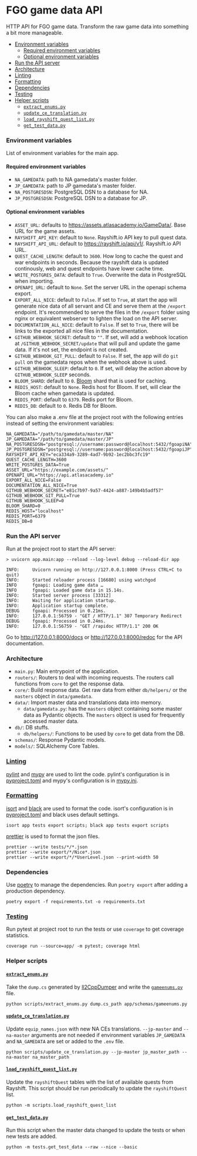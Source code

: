 # FGO game data API <!-- omit in toc -->

HTTP API for FGO game data. Transform the raw game data into something a bit more manageable.

- [Environment variables](#environment-variables)
  - [Required environment variables](#required-environment-variables)
  - [Optional environment variables](#optional-environment-variables)
- [Run the API server](#run-the-api-server)
- [Architecture](#architecture)
- [Linting](#linting)
- [Formatting](#formatting)
- [Dependencies](#dependencies)
- [Testing](#testing)
- [Helper scripts](#helper-scripts)
  - [`extract_enums.py`](#extract_enumspy)
  - [`update_ce_translation.py`](#update_ce_translationpy)
  - [`load_rayshift_quest_list.py`](#load_rayshift_quest_listpy)
  - [`get_test_data.py`](#get_test_datapy)

### Environment variables

List of environment variables for the main app.

#### Required environment variables
- `NA_GAMEDATA`: path to NA gamedata's master folder.
- `JP_GAMEDATA`: path to JP gamedata's master folder.
- `NA_POSTGRESDSN`: PostgreSQL DSN to a database for NA.
- `JP_POSTGRESDSN`: PostgreSQL DSN to a database for JP.

#### Optional environment variables
- `ASSET_URL`: defaults to https://assets.atlasacademy.io/GameData/. Base URL for the game assets.
- `RAYSHIFT_API_KEY`: default to `None`. Rayshift.io API key to pull quest data.
- `RAYSHIFT_API_URL`: default to https://rayshift.io/api/v1/. Rayshift.io API URL.
- `QUEST_CACHE_LENGTH`: default to `3600`. How long to cache the quest and war endpoints in seconds. Because the rayshift data is updated continously, web and quest endpoints have lower cache time.
- `WRITE_POSTGRES_DATA`: default to `True`. Overwrite the data in PostgreSQL when importing.
- `OPENAPI_URL`: default to `None`. Set the server URL in the openapi schema export.
- `EXPORT_ALL_NICE`: default to `False`. If set to `True`, at start the app will generate nice data of all servant and CE and serve them at the `/export` endpoint. It's recommended to serve the files in the `/export` folder using nginx or equivalent webserver to lighten the load on the API server.
- `DOCUMENTATION_ALL_NICE`: default to `False`. If set to `True`, there will be links to the exported all nice files in the documentation.
- `GITHUB_WEBHOOK_SECRET`: default to `""`. If set, will add a webhook location at `/GITHUB_WEBHOOK_SECRET/update` that will pull and update the game data. If it's not set, the endpoint is not created.
- `GITHUB_WEBHOOK_GIT_PULL`: default to `False`. If set, the app will do `git pull` on the gamedata repos when the webhook above is used.
- `GITHUB_WEBHOOK_SLEEP`: default to `0`. If set, will delay the action above by `GITHUB_WEBHOOK_SLEEP` seconds.
- `BLOOM_SHARD`: default to `0`. [Bloom](https://github.com/valeriansaliou/bloom) shard that is used for caching.
- `REDIS_HOST`: default to `None`. Redis host for Bloom. If set, will clear the Bloom cache when gamedata is updated.
- `REDIS_PORT`: default to `6379`. Redis port for Bloom.
- `REDIS_DB`: default to `0`. Redis DB for Bloom.

You can also make a .env file at the project root with the following entries instead of setting the environment variables:

```
NA_GAMEDATA="/path/to/gamedata/master/NA"
JP_GAMEDATA="/path/to/gamedata/master/JP"
NA_POSTGRESDSN="postgresql://username:password@localhost:5432/fgoapiNA"
JP_POSTGRESDSN="postgresql://username:password@localhost:5432/fgoapiJP"
RAYSHIFT_API_KEY="eca334a9-3289-4ad7-9b92-1ec2bbc3fc19"
QUEST_CACHE_LENGTH=3600
WRITE_POSTGRES_DATA=True
ASSET_URL="https://example.com/assets/"
OPENAPI_URL="https://api.atlasacademy.io"
EXPORT_ALL_NICE=False
DOCUMENTATION_ALL_NICE=True
GITHUB_WEBHOOK_SECRET="e81c7b97-9a57-4424-a887-149b4b5adf57"
GITHUB_WEBHOOK_GIT_PULL=True
GITHUB_WEBHOOK_SLEEP=0
BLOOM_SHARD=0
REDIS_HOST="localhost"
REDIS_PORT=6379
REDIS_DB=0
```

### Run the API server

Run at the project root to start the API server:

```
> uvicorn app.main:app --reload --log-level debug --reload-dir app

INFO:     Uvicorn running on http://127.0.0.1:8000 (Press CTRL+C to quit)
INFO:     Started reloader process [16680] using watchgod
INFO      fgoapi: Loading game data …
INFO      fgoapi: Loaded game data in 15.14s.
INFO:     Started server process [33312]
INFO:     Waiting for application startup.
INFO:     Application startup complete.
DEBUG     fgoapi: Processed in 0.21ms.
INFO:     127.0.0.1:56759 - "GET / HTTP/1.1" 307 Temporary Redirect
DEBUG     fgoapi: Processed in 0.24ms.
INFO:     127.0.0.1:56759 - "GET /rapidoc HTTP/1.1" 200 OK
```

Go to http://127.0.0.1:8000/docs or http://127.0.0.1:8000/redoc for the API documentation.

### Architecture

- `main.py`: Main entrypoint of the application.
- `routers/`: Routers to deal with incoming requests. The routers call functions from `core` to get the response data.
- `core/`: Build response data. Get raw data from either `db/helpers/` or the `masters` object in `data/gamedata`.
- `data/`: Import master data and translations data into memory.
  - `data/gamedata.py`: has the `masters` object containing some master data as Pydantic objects. The `masters` object is used for frequently accessed master data.
- `db/`: DB stuffs.
  - `db/helpers/`: Functions to be used by `core` to get data from the DB.
- `schemas/`: Response Pydantic models.
- `models/`: SQLAlchemy Core Tables.

### [Linting](scripts/lint.ps1)

[pylint](https://docs.pylint.org/en/latest/index.html) and [mypy](https://mypy.readthedocs.io/en/stable/) are used to lint the code. pylint's configuration is in [pyproject.toml](pyproject.toml#L39) and mypy's configuration is in [mypy.ini](mypy.ini).

### [Formatting](scripts/format.ps1)

[isort](https://pycqa.github.io/isort/) and [black](https://black.readthedocs.io/en/stable/) are used to format the code. isort's configuration is in [pyproject.toml](pyproject.toml#L30) and black uses default settings.

```
isort app tests export scripts; black app tests export scripts
```

[prettier](https://prettier.io/docs/en/) is used to format the json files.

```
prettier --write tests/*/*.json
prettier --write export/*/Nice*.json
prettier --write export/*/*UserLevel.json --print-width 50
```

### Dependencies

Use [poetry](https://python-poetry.org/docs/) to manage the dependencies. Run `poetry export` after adding a production dependency.

```
poetry export -f requirements.txt -o requirements.txt
```

### [Testing](scripts/test.ps1)

Run pytest at project root to run the tests or use `coverage` to get coverage statistics.

```
coverage run --source=app/ -m pytest; coverage html
```

### Helper scripts

#### [`extract_enums.py`](scripts/extract_enums.py)

Take the `dump.cs` generated by [Il2CppDumper](https://github.com/Perfare/Il2CppDumper) and write the [`gameenums.py`](app/data/gameenums.py) file.

```
python scripts/extract_enums.py dump.cs_path app/schemas/gameenums.py
```

#### [`update_ce_translation.py`](scripts/update_ce_translation.py)

Update `equip_names.json` with new NA CEs translations. `--jp-master` and `--na-master` arguments are not needed if environment variables `JP_GAMEDATA` and `NA_GAMEDATA` are set or added to the `.env` file.

```
python scripts/update_ce_translation.py --jp-master jp_master_path --na-master na_master_path
```

#### [`load_rayshift_quest_list.py`](scripts/load_rayshift_quest_list.py)

Update the `rayshiftQuest` tables with the list of available quests from Rayshift. This script should be run periodically to update the `rayshiftQuest` list.

```
python -m scripts.load_rayshift_quest_list
```

#### [`get_test_data.py`](tests/get_test_data.py)

Run this script when the master data changed to update the tests or when new tests are added.

```
python -m tests.get_test_data --raw --nice --basic
```